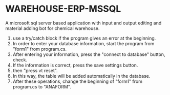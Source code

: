 # WAREHOUSE-ERP-MSSQL
A microsoft sql server based application with input and output editing and material adding bot for chemical warehouse.


1) use a try/catch block if the program gives an error at the beginning.
2) In order to enter your database information, start the program from "form1" from program.cs.
3) After entering your information, press the "connect to database" button, check.
4) If the information is correct, press the save settings button.
5) then "press vt reset".
6) In this way, the table will be added automatically in the database.
7) After these operations, change the beginning of "form1" from program.cs to "ANAFORM".
